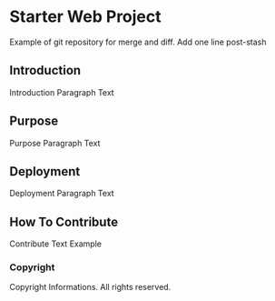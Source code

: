 # Starter Web Project

Example of git repository for merge and diff. Add one line post-stash

## Introduction

Introduction Paragraph Text

## Purpose

Purpose Paragraph Text

## Deployment

Deployment Paragraph Text

## How To Contribute

Contribute Text Example

### Copyright

Copyright Informations. All rights reserved.